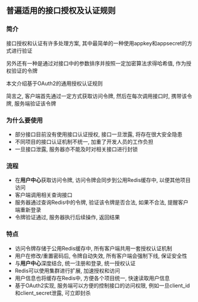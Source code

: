 ##  普遍适用的接口授权及认证规则

### 简介

   
接口授权和认证有许多处理方案, 其中最简单的一种使用appkey和appsecret的方式进行验证

另外还有一种是通过对接口中的参数排序并按照一定加密算法求得哈希值, 作为授权验证的令牌

本文介绍基于OAuth2的通用授权认证规则

简言之, 客户端首先通过一定方式获取访问令牌, 然后在每次调用接口时, 携带该令牌, 服务端验证该令牌

### 为什么要使用

* 部分接口目前没有使用接口认证授权, 接口一旦泄露, 将存在很大安全隐患
* 不同项目的接口认证机制不统一, 加重了开发人员的工作负担
* 一旦接口泄露, 服务器亦不能及时对相关接口进行封锁

### 流程

* 在**用户中心**获取访问令牌, 访问令牌会同步到公用Redis缓存中, 以便其他项目访问
* 客户端调用相关查询接口
* 服务器通过查询Redis中的令牌, 验证该令牌是否合法, 如果不合法, 提醒客户端重新登录
* 令牌验证通过, 服务器执行后续操作, 返回结果

### 特点

* 访问令牌存储于公用Redis缓存中, 所有客户端共用一套授权认证机制
* 用户在修改/重置密码后, 令牌自动失效, 所有客户端会强制下线, 保证安全性
* 与**用户中心**深度结合, 统一注册和登录, 统一授权认证
* Redis可以使用集群进行扩展, 加速授权和访问
* 用户信息也将缓存在Redis中, 方便各个项目统一, 快速读取用户信息
* 基于OAuth2实现, 服务端可以方便的控制接口的访问权限, 例如一旦client_id和client_secret泄露, 可立即封杀
